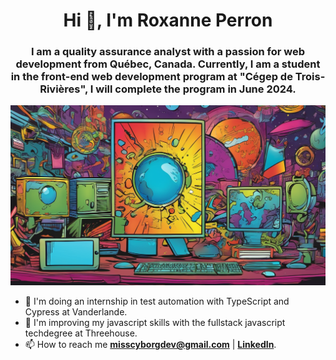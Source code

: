 <h1 align="center">Hi 👋, I'm Roxanne Perron</h1>
<h3 align="center">I am a quality assurance analyst with a passion for web development from Québec, Canada. Currently, I am a student in the front-end web development program at "Cégep de Trois-Rivières", I will complete the program in June 2024.</h3>

![README Image](https://github.com/roxperron/roxperron/blob/main/parallax.png)




- 🔭 I'm doing an internship in test automation with TypeScript and Cypress at Vanderlande.
- 🌱 I'm improving my javascript skills with the fullstack javascript techdegree at Threehouse.
- 📫 How to reach me **misscyborgdev@gmail.com**  |  **<a href="www.linkedin.com/in/roxanne-perron-97170917b" target="blank">LinkedIn</a>**.



